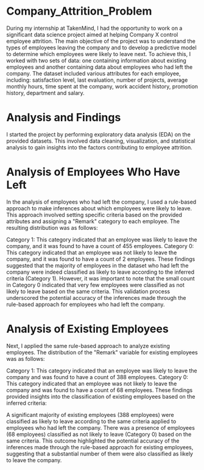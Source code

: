 # Company_Attrition_Problem

During my internship at TakenMind, I had the opportunity to work on a significant data science project aimed at helping Company X control employee attrition. The main objective of the project was to understand the types of employees leaving the company and to develop a predictive model to determine which employees were likely to leave next. To achieve this, I worked with two sets of data: one containing information about existing employees and another containing data about employees who had left the company. The dataset included various attributes for each employee, including: 
satisfaction level, 
last evaluation, 
number of projects,
average monthly hours, 
time spent at the company,
work accident history, 
promotion history, 
department and 
salary.

# Analysis and Findings

I started the project by performing exploratory data analysis (EDA) on the provided datasets. This involved data cleaning, visualization, and statistical analysis to gain insights into the factors contributing to employee attrition.

# Analysis of Employees Who Have Left

In the analysis of employees who had left the company, I used a rule-based approach to make inferences about which employees were likely to leave. This approach involved setting specific criteria based on the provided attributes and assigning a "Remark" category to each employee. The resulting distribution was as follows:

Category 1: This category indicated that an employee was likely to leave the company, and it was found to have a count of 455 employees.
Category 0: This category indicated that an employee was not likely to leave the company, and it was found to have a count of 2 employees.
These findings suggested that the majority of employees in the dataset who had left the company were indeed classified as likely to leave according to the inferred criteria (Category 1). However, it was important to note that the small count in Category 0 indicated that very few employees were classified as not likely to leave based on the same criteria. This validation process underscored the potential accuracy of the inferences made through the rule-based approach for employees who had left the company.

#  Analysis of Existing Employees

Next, I applied the same rule-based approach to analyze existing employees. The distribution of the "Remark" variable for existing employees was as follows:

Category 1: This category indicated that an employee was likely to leave the company and was found to have a count of 388 employees.
Category 0: This category indicated that an employee was not likely to leave the company and was found to have a count of 68 employees.
These findings provided insights into the classification of existing employees based on the inferred criteria:

A significant majority of existing employees (388 employees) were classified as likely to leave according to the same criteria applied to employees who had left the company.
There was a presence of employees (68 employees) classified as not likely to leave (Category 0) based on the same criteria.
This outcome highlighted the potential accuracy of the inferences made through the rule-based approach for existing employees, suggesting that a substantial number of them were also classified as likely to leave the company.
